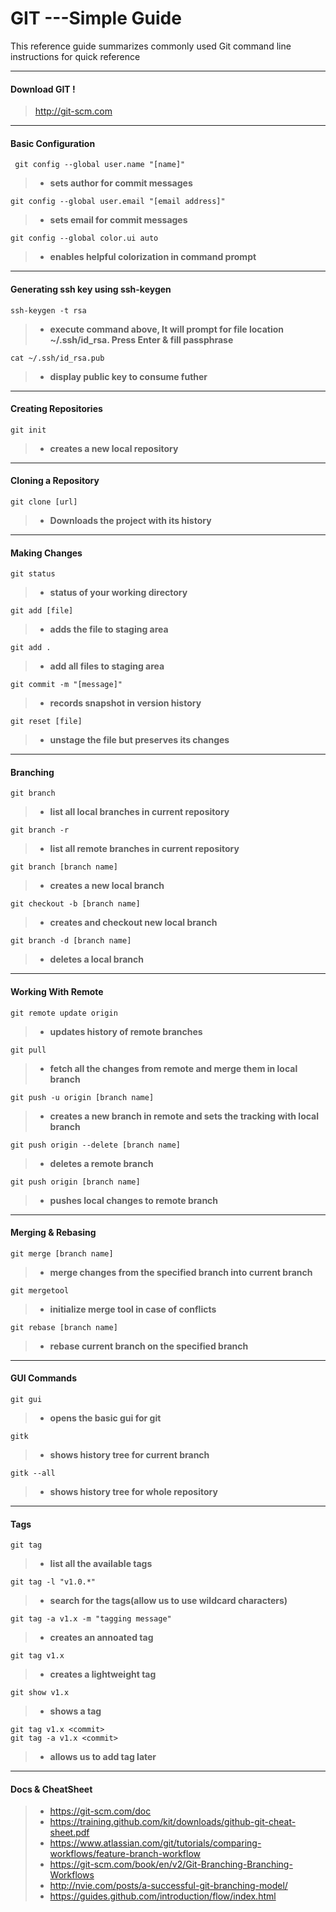 GIT ---Simple Guide
===================

This reference guide summarizes commonly used Git command line instructions for quick reference

----------

#### **Download GIT !**

> http://git-scm.com

-----------
####  **Basic Configuration**
```
 git config --global user.name "[name]"
```
>- **sets author for commit messages**

```
git config --global user.email "[email address]"
```
>- **sets email for commit messages**

```
git config --global color.ui auto
```
>- **enables helpful colorization in command prompt**

-----------
#### **Generating ssh key using ssh-keygen**

````
ssh-keygen -t rsa
````

>- **execute command above, It will prompt for file location ~/.ssh/id_rsa. Press Enter & fill passphrase**

````
cat ~/.ssh/id_rsa.pub
````

>- **display public key to consume futher**

----------
#### **Creating Repositories**
```
git init
```
>- **creates a new local repository**

------

#### **Cloning a Repository**

```
git clone [url]
```
>- **Downloads the project with its history**

-----

#### **Making Changes**
```
git status
```
>- **status of your working directory**

```
git add [file]
```
>- **adds the file to staging area**

```
git add .
```
>- **add all files to staging area**

```
git commit -m "[message]"
```
>- **records snapshot in version history**

```
git reset [file]
```
>- **unstage the file but preserves its changes**

-----
#### **Branching**

```
git branch
```
>- **list all local branches in current repository**

```
git branch -r
```
>- **list all remote branches in current repository**

```
git branch [branch name]
```
>- **creates a new local branch**

```
git checkout -b [branch name]
```
>- **creates and checkout new local branch**

```
git branch -d [branch name]
```
>- **deletes a local branch**

-----

#### **Working With Remote**

```
git remote update origin
```
>- **updates history of remote branches**

```
git pull
```
>- **fetch all the changes from remote and merge them in local branch**

```
git push -u origin [branch name]
```
>- **creates a new branch in remote and sets the tracking with local branch**

```
git push origin --delete [branch name]
```
>- **deletes a remote branch**

```
git push origin [branch name]
```
>- **pushes local changes to remote branch**

-----
#### **Merging & Rebasing**

```
git merge [branch name]
```
>- **merge changes from the specified branch into current branch**

```
git mergetool
```
>- **initialize merge tool in case of conflicts**

```
git rebase [branch name]
```
>- **rebase current branch on the specified branch**

-----
#### **GUI Commands**

```
git gui
```
>- **opens the basic gui for git**

```
gitk
```
>- **shows history tree for current branch**

```
gitk --all
```
>- **shows history tree for whole repository**

-----
#### **Tags**

```
git tag
```
>- **list all the available tags**

```
git tag -l "v1.0.*"
```
>- **search for the tags(allow us to use wildcard characters)**

```
git tag -a v1.x -m "tagging message"
```
>- **creates an annoated tag**

```
git tag v1.x
```
>- **creates a lightweight tag**

```
git show v1.x
```
>- **shows a tag**

```
git tag v1.x <commit>
git tag -a v1.x <commit>
```
>- **allows us to add tag later**

-----------
#### **Docs & CheatSheet**
>- https://git-scm.com/doc
>- https://training.github.com/kit/downloads/github-git-cheat-sheet.pdf
>- https://www.atlassian.com/git/tutorials/comparing-workflows/feature-branch-workflow
>- https://git-scm.com/book/en/v2/Git-Branching-Branching-Workflows
>- http://nvie.com/posts/a-successful-git-branching-model/
>- https://guides.github.com/introduction/flow/index.html
